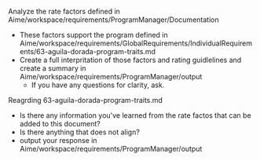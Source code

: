 Analyze the rate factors defined in Aime/workspace/requirements/ProgramManager/Documentation
* These factors support the program defined in Aime/workspace/requirements/GlobalRequirements/IndividualRequirements/63-aguila-dorada-program-traits.md
* Create a full interpritation of those factors and rating guidlelines and create a summary in Aime/workspace/requirements/ProgramManager/output
  * If you have any questions for clarity, ask.

Reagrding 63-aguila-dorada-program-traits.md
* Is there any information you've learned from the rate factos that can be added to this document?
* Is there anything that does not align?
* output your response in Aime/workspace/requirements/ProgramManager/output